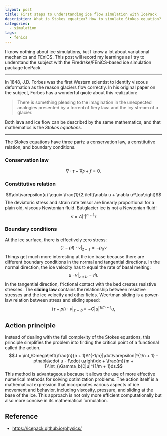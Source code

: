 ```yaml
---
layout: post
title: First steps to understanding ice flow simulation with IcePack
description: What is Stokes equation? How to simulate Stokes equation? What is ice flow?
categories:
  - simulation
tags:
  - fenics
---
```

I know nothing about ice simulations, but I know a lot about variational mechanics and FEniCS. This post will record my learnings as I try to understand the subject with the Firedrake/FEniCS-based ice simulation package IcePack.

---

In 1848, J.D. Forbes was the first Western scientist to identify viscous deformation as the reason glaciers flow correctly. In his original paper on the subject, Forbes has a wonderful quote about this realization:

> There is something pleasing to the imagination in the unexpected analogies presented by a torrent of fiery lava and the icy stream of a glacier.

Both lava and ice flow can be described by the same mathematics, and that mathematics is the _Stokes equations._

---

The Stokes equations have three parts: a conservation law, a constitutive relation, and boundary conditions.

### Conservation law
$$\nabla\cdot\tau - \nabla p + f = 0.$$
### Constitutive relation
$$\dot\varepsilon(u) \equiv \frac{1}{2}\left(\nabla u + \nabla u^\top\right)$$
The deviatoric stress and strain rate tensor are linearly proportional for a plain old, viscous Newtonian fluid. But glacier ice is not a Newtonian fluid!
$$\dot\varepsilon = A|\tau|^{n - 1}\tau$$
### Boundary conditions
At the ice surface, there is effectively zero stress:
$$(\tau - pI)\cdot\nu|_{z = s} = -p_0\nu$$
Things get much more interesting at the ice base because there are different boundary conditions in the normal and tangential directions. In the normal direction, the ice velocity has to equal the rate of basal melting:
$$u\cdot\nu|_{z = b} = \dot m.$$
In the tangential direction, frictional contact with the bed creates resistive stresses. The **sliding law** contains the relationship between resistive stresses and the ice velocity and other fields. Weertman sliding is a power-law relation between stress and sliding speed:
$$(\tau - pI)\cdot\nu|_{z = b} = -C|u|^{1/m - 1}u,$$
## Action principle
Instead of dealing with the full complexity of the Stokes equations, this principle simplifies the problem into finding the critical point of a functional called the action.
$$J = \int_\Omega\left(\frac{n}{n + 1}A^{-1/n}|\dot\varepsilon|^{1/n + 1} - p\nabla\cdot u - f\cdot u\right)dx + \frac{m}{m + 1}\int_{\Gamma_b}C|u|^{1/m + 1}ds.$$
This method is advantageous because it allows the use of more effective numerical methods for solving optimization problems. The action itself is a mathematical expression that incorporates various aspects of ice movement and behavior, including viscosity, pressure, and sliding at the base of the ice. This approach is not only more efficient computationally but also more concise in its mathematical formulation.

## Reference
- https://icepack.github.io/physics/